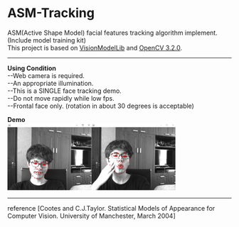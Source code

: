 # ASM-Tracking  
ASM(Active Shape Model) facial features tracking algorithm implement. (Include model training kit)   
This project is based on [VisionModelLib](https://github.com/htkseason/VisionModelLib) and [OpenCV 3.2.0](http://opencv.org/releases.html).  
  
----  
  
__Using Condition__  
--Web camera is required.  
--An appropriate illumination.  
--This is a SINGLE face tracking demo.  
--Do not move rapidly while low fps.  
--Frontal face only. (rotation in about 30 degrees is acceptable)  
  
__Demo__  
<img src="https://github.com/htkseason/ASM-Tracking/blob/master/demo.jpg" width="75%" alt="demo" />  
  
----
  
reference [Cootes and C.J.Taylor. Statistical Models of Appearance for Computer Vision. University of Manchester, March 2004]
